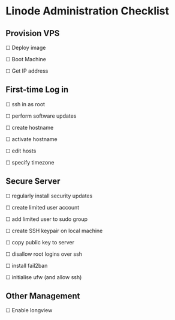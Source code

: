Linode Administration Checklist
===============================

Provision VPS
-------------
☐ Deploy image

☐ Boot Machine

☐ Get IP address

First-time Log in
-----------------

☐ ssh in as root

☐ perform software updates

☐ create hostname

☐ activate hostname

☐ edit hosts

☐ specify timezone

Secure Server
-------------

☐ regularly install security updates

☐ create limited user account

☐ add limited user to sudo group

☐ create SSH keypair on local machine

☐ copy public key to server

☐ disallow root logins over ssh

☐ install fail2ban

☐ initialise ufw (and allow ssh)

Other Management
----------------

☐ Enable longview
